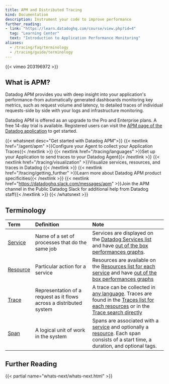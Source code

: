 ```yaml
---
title: APM and Distributed Tracing
kind: Documentation
description: Instrument your code to improve performance
further_reading:
- link: "https://learn.datadoghq.com/course/view.php?id=4"
  tag: "Learning Center"
  text: "Introduction to Application Performance Monitoring"
aliases:
  - /tracing/faq/terminology
  - /tracing/guide/terminology
---
```


{{< vimeo 203196972 >}}

## What is APM?

Datadog APM provides you with deep insight into your application's performance-from automatically generated dashboards monitoring key metrics, such as request volume and latency, to detailed traces of individual requests-side by side with your logs and infrastructure monitoring.

Datadog APM is offered as an upgrade to the Pro and Enterprise plans. A free 14-day trial is available. Registered users can visit the [APM page of the Datadog application][1] to get started.

{{< whatsnext desc="Get started with Datadog APM">}}
    {{< nextlink href="/agent/apm" >}}Configure your Agent to collect your Application Traces{{< /nextlink >}}
    {{< nextlink href="/tracing/languages" >}}Set up your Application to send traces to your Datadog Agent{{< /nextlink >}}
    {{< nextlink href="/tracing/visualization" >}}Visualize services, resources, and traces in Datadog {{< /nextlink >}}
    {{< nextlink href="/tracing/getting_further" >}}Learn more about Datadog APM product specificities{{< /nextlink >}}
    {{< nextlink href="https://datadoghq.slack.com/messages/apm" >}}Join the APM channel in the Public Datadog Slack for additional help from Datadog staff{{< /nextlink >}}
{{< /whatsnext >}}

## Terminology

| Term          | Definition                                                          | Note                                                                                                                                             |
| :----         | :-----                                                              | :---                                                                                                                                             |
| [Service][1]  | Name of a set of processes that do the same job                     | Services are displayed on the [Datadog Services list][2] and have [out of the box performances graphs][3].                                       |
| [Resource][4] | Particular action for a service                                     | Resources are available on the [Resources list for each service][5] and have [out of the box performances graphs][6]                             |
| [Trace][7]    | Representation of a request as it flows across a distributed system | A trace can be collected in [any language][8]. Traces are found in the [Traces list for each resources][9] or in the [Trace search directly][10] |
| [Span][11]    | A logical unit of work in the system                                | Spans are associated with a [service][1] and optionally a [resource][4]. Each span consists of a start time, a duration, and optional tags.      |



## Further Reading

{{< partial name="whats-next/whats-next.html" >}}

[1]: https://app.datadoghq.com/apm/home
[2]: /tracing/visualization/services_list
[3]: /tracing/visualization/service/#out-of-the-box-graphs
[4]: /tracing/visualization/resource
[5]: /tracing/visualization/service/#resources
[6]: /tracing/visualization/resource/#out-of-the-box-graphs
[7]: /tracing/visualization/trace
[8]: /tracing/setup
[9]: /tracing/visualization/resource/#traces
[10]: /tracing/visualization/search
[11]: /tracing/visualization/trace/#spans
